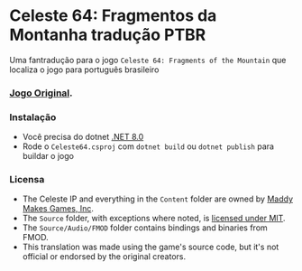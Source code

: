 # Celeste 64: Fragmentos da Montanha tradução PTBR
Uma fantradução para o jogo `Celeste 64: Fragments of the Mountain` que localiza o jogo para português brasileiro

### [Jogo Original](https://maddymakesgamesinc.itch.io/celeste64).

### Instalação
 - Você precisa do dotnet [.NET 8.0](https://dotnet.microsoft.com/en-us/download/dotnet/8.0)
 - Rode o `Celeste64.csproj` com `dotnet build` ou `dotnet publish` para buildar o jogo

### Licensa
 - The Celeste IP and everything in the `Content` folder are owned by [Maddy Makes Games, Inc](https://www.maddymakesgames.com/).
 - The `Source` folder, with exceptions where noted, is [licensed under MIT](Source/License.txt).
 - The `Source/Audio/FMOD` folder contains bindings and binaries from FMOD.
 - This translation was made using the game's source code, but it's not official or endorsed by the original creators.